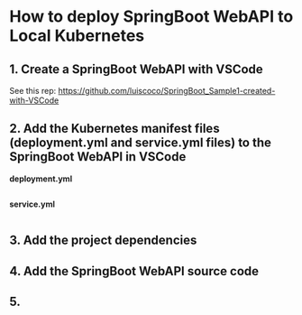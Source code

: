 # How to deploy SpringBoot WebAPI to Local Kubernetes

## 1. Create a SpringBoot WebAPI with VSCode

See this rep: https://github.com/luiscoco/SpringBoot_Sample1-created-with-VSCode

## 2. Add the Kubernetes manifest files (deployment.yml and service.yml files) to the SpringBoot WebAPI in VSCode

**deployment.yml**

```

```

**service.yml**

```

```

## 3. Add the project dependencies






## 4. Add the SpringBoot WebAPI source code







## 5. 






